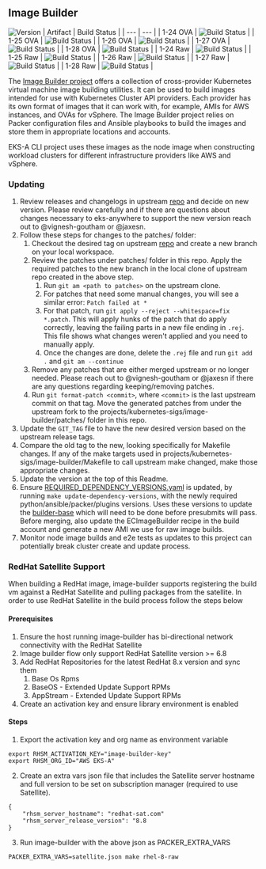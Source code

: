 ## **Image Builder**
![Version](https://img.shields.io/badge/version-v0.1.21-blue)
| Artifact | Build Status |
| --- | --- |
| 1-24 OVA | ![Build Status](https://codebuild.us-west-2.amazonaws.com/badges?uuid=eyJlbmNyeXB0ZWREYXRhIjoid2wreW55NTlKclBJZ3NzR3FmQnppdmZOVmErSnZhL2NzQW1ycFgwanVTTEhrR20vRmVQYU9TWWFtWlVCQWs2elhyRmwrZ0dxeW9sbERHWnBESzh0MWxBPSIsIml2UGFyYW1ldGVyU3BlYyI6IlZzOENKNnhHbENYMElsTG4iLCJtYXRlcmlhbFNldFNlcmlhbCI6MX0%3D&branch=main) |
| 1-25 OVA | ![Build Status](https://codebuild.us-west-2.amazonaws.com/badges?uuid=eyJlbmNyeXB0ZWREYXRhIjoiclZha0pmcTZsNkVpNElMNWwrN2FvZTVCSTVvbkdyd1ZXZnpjSEhaT2JNcUV6eVZOV054dFV4b2dQVDZPb0xNL2Foa0tuRUlSQ3FLaStDbkliR3Zqb1NVPSIsIml2UGFyYW1ldGVyU3BlYyI6ImdBQk5VR2FjdW53b1VkRlEiLCJtYXRlcmlhbFNldFNlcmlhbCI6MX0%3D&branch=main) |
| 1-26 OVA | ![Build Status](https://codebuild.us-west-2.amazonaws.com/badges?uuid=eyJlbmNyeXB0ZWREYXRhIjoiT2RMSTIrS0toc21CWFBObS9hOC9TZzVJV2VURjVRZWhralZURFk3aHJoaFI1UFpwYVlPSUw2bjN0UkJsVEF1TmN0SlJGMzA0VWpkTHZxK0dwTnV3cklNPSIsIml2UGFyYW1ldGVyU3BlYyI6ImgzYTJUaXZ6U0sydnFTeU8iLCJtYXRlcmlhbFNldFNlcmlhbCI6MX0%3D&branch=main) |
| 1-27 OVA | ![Build Status](https://codebuild.us-west-2.amazonaws.com/badges?uuid=eyJlbmNyeXB0ZWREYXRhIjoiM2NtaXphdE9aTUF5bVpPdEV4b0hxczB4Y0FGWG9lMG1zaEZibDZJaWVzclhYa1A1N1FSUFlQOHNkTmRydjc4Y29Xc0xQbjQvZHplYkdDM3c0NURIdndVPSIsIml2UGFyYW1ldGVyU3BlYyI6IkRHMlhxKy93d0NsbDFaUnYiLCJtYXRlcmlhbFNldFNlcmlhbCI6MX0%3D&branch=main) |
| 1-28 OVA | ![Build Status](https://codebuild.us-west-2.amazonaws.com/badges?uuid=eyJlbmNyeXB0ZWREYXRhIjoiSXJQMmZFMHF2SHYzbEtVRkY3OTQ2eXlsOHE4NmthaEZ3Y2tMRkI2YjZrMkFUQTd3Wjg0MlZEaVRvZjFhdjBRSE9mZVZyL0EyMGQvM1BqU294WUplc1Y0PSIsIml2UGFyYW1ldGVyU3BlYyI6IjZyYUVDS2pUdFRhUUYzMVoiLCJtYXRlcmlhbFNldFNlcmlhbCI6MX0%3D&branch=main) |
| 1-24 Raw | ![Build Status](https://codebuild.us-west-2.amazonaws.com/badges?uuid=eyJlbmNyeXB0ZWREYXRhIjoiUFd5RFZVbjNLMlNrSWNSKzNpQ0JSTm93K3Z0L0hXKzdFeXdnMlR5UzNnTGVPYzhkekszU0JacStHUzBObUlnWUdOMFZUVUIzRG1UVWRNTUtiQU5iUnNNPSIsIml2UGFyYW1ldGVyU3BlYyI6ImgwWTV0MkZGRU1LQm1ocWEiLCJtYXRlcmlhbFNldFNlcmlhbCI6MX0%3D&branch=main) |
| 1-25 Raw | ![Build Status](https://codebuild.us-west-2.amazonaws.com/badges?uuid=eyJlbmNyeXB0ZWREYXRhIjoiUW0zM3hac2xLZTYrNlQ1TThIcm1qL2t1UlBFbUtFUGkwYUl3ZzUvUW1xb0Qxd2ZaWmQvZjBFdUZRU3NVRllERm9oVll5cW51bVpQR3YydmhxZy9TcXNFPSIsIml2UGFyYW1ldGVyU3BlYyI6IjVkSmU1aHBRSWtwY09ZaTMiLCJtYXRlcmlhbFNldFNlcmlhbCI6MX0%3D&branch=main) |
| 1-26 Raw | ![Build Status](https://codebuild.us-west-2.amazonaws.com/badges?uuid=eyJlbmNyeXB0ZWREYXRhIjoiNVZHZ1Z4OFRTU3hvbHRNR2ppK21TYUw1Y0xiSGVuMkJuWnFheVNWN2VSTTVUWCtNT3hZRyttZHl4enNyV3B0Wms3QWoxTnNiR0RCdWVsQm9YaGYwTk5nPSIsIml2UGFyYW1ldGVyU3BlYyI6IlhmYk1EcTVSUG9mb2VyYzciLCJtYXRlcmlhbFNldFNlcmlhbCI6MX0%3D&branch=main) |
| 1-27 Raw | ![Build Status](https://codebuild.us-west-2.amazonaws.com/badges?uuid=eyJlbmNyeXB0ZWREYXRhIjoiSXlGbnpEMVhXaWJqdnB1QTVieFFwTWc3Y3VqcUczZ3krb2oxempFM2hJc1JnbVBDd3lsdEZTL0JZSE4wLzRzQjJXNUZLaXl4bVg0TjFFRkpaWFNEQXZJPSIsIml2UGFyYW1ldGVyU3BlYyI6IkUxYllhTXlwVXV3N2pGTTQiLCJtYXRlcmlhbFNldFNlcmlhbCI6MX0%3D&branch=main) |
| 1-28 Raw | ![Build Status](https://codebuild.us-west-2.amazonaws.com/badges?uuid=eyJlbmNyeXB0ZWREYXRhIjoiSXJQMmZFMHF2SHYzbEtVRkY3OTQ2eXlsOHE4NmthaEZ3Y2tMRkI2YjZrMkFUQTd3Wjg0MlZEaVRvZjFhdjBRSE9mZVZyL0EyMGQvM1BqU294WUplc1Y0PSIsIml2UGFyYW1ldGVyU3BlYyI6IjZyYUVDS2pUdFRhUUYzMVoiLCJtYXRlcmlhbFNldFNlcmlhbCI6MX0%3D&branch=main) |

The [Image Builder project](https://github.com/kubernetes-sigs/image-builder) offers a collection of cross-provider Kubernetes virtual machine image building utilities. It can be used to build images intended for use with Kubernetes Cluster API providers. Each provider has its own format of images that it can work with, for example, AMIs for AWS instances, and OVAs for vSphere. The Image Builder project relies on Packer configuration files and Ansible playbooks to build the images and store them in appropriate locations and accounts.

EKS-A CLI project uses these images as the node image when constructing workload clusters for different infrastructure providers like AWS and vSphere.

### Updating

1. Review releases and changelogs in upstream [repo](https://github.com/kubernetes-sigs/image-builder) and decide on new version.
   Please review carefully and if there are questions about changes necessary to eks-anywhere to support the new version reach out to @vignesh-goutham or @jaxesn.
1. Follow these steps for changes to the patches/ folder:
    1. Checkout the desired tag on upstream [repo](https://github.com/kubernetes-sigs/image-builder) and create a new branch on your local workspace.
    1. Review the patches under patches/ folder in this repo. Apply the required patches to the new branch in the local clone of upstream repo created in the above step.
        1. Run `git am <path to patches>` on the upstream clone.
        1. For patches that need some manual changes, you will see a similar error: `Patch failed at *`
        1. For that patch, run `git apply --reject --whitespace=fix *.patch`. This will apply hunks of the patch that do apply correctly, leaving
           the failing parts in a new file ending in `.rej`. This file shows what changes weren't applied and you need to manually apply.
        1. Once the changes are done, delete the `.rej` file and run `git add .` and `git am --continue`
    1. Remove any patches that are either merged upstream or no longer needed. Please reach out to @vignesh-goutham or @jaxesn if there are any questions regarding keeping/removing patches.
    1. Run `git format-patch <commit>`, where `<commit>` is the last upstream commit on that tag. Move the generated patches from under the upstream fork to the projects/kubernetes-sigs/image-builder/patches/ folder in this repo.
1. Update the `GIT_TAG` file to have the new desired version based on the upstream release tags.
1. Compare the old tag to the new, looking specifically for Makefile changes. If any of the make targets used in projects/kubernetes-sigs/image-builder/Makefile to call upstream make changed, make those appropriate changes.
1. Update the version at the top of this Readme.
1. Ensure [REQUIRED_DEPENDENCY_VERSIONS.yaml](./REQUIRED_DEPENDENCY_VERSIONS.yaml) is updated, by running `make update-dependency-versions`, with the newly required python/ansible/packer/plugins versions. Uses these versions to update the [builder-base](https://github.com/aws/eks-distro-build-tooling/blob/main/builder-base/versions.yaml)
    which will need to be done before presubmits will pass. Before merging, also update the ECImageBuilder recipe in the build account and generate a new AMI we use for raw image builds.
1. Monitor node image builds and e2e tests as updates to this project can potentially break cluster create and update process.

### RedHat Satellite Support

When building a RedHat image, image-builder supports registering the build vm against a RedHat Satellite and pulling packages from the satellite.
In order to use RedHat Satellite in the build process follow the steps below

#### Prerequisites
1. Ensure the host running image-builder has bi-directional network connectivity with the RedHat Satellite
2. Image builder flow only support RedHat Satellite version >= 6.8
3. Add RedHat Repositories for the latest RedHat 8.x version and sync them
   1. Base Os Rpms 
   2. BaseOS - Extended Update Support RPMs
   3. AppStream - Extended Update Support RPMs
4. Create an activation key and ensure library environment is enabled

#### Steps
1. Export the activation key and org name as environment variable
```
export RHSM_ACTIVATION_KEY="image-builder-key"
export RHSM_ORG_ID="AWS EKS-A"
```
2. Create an extra vars json file that includes the Satellite server hostname and full version to be set on subscription manager (required to use Satellite).
```
{
    "rhsm_server_hostname": "redhat-sat.com"
    "rhsm_server_release_version": "8.8
}
```
3. Run image-builder with the above json as PACKER_EXTRA_VARS
```
PACKER_EXTRA_VARS=satellite.json make rhel-8-raw
```
